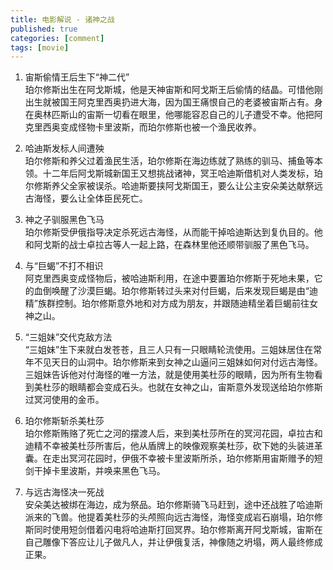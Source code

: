 ```yaml
---
title: 电影解说 - 诸神之战
published: true
categories: [comment]
tags: [movie]
---
```


1. 宙斯偷情王后生下“神二代”  
珀尔修斯出生在阿戈斯城，他是天神宙斯和阿戈斯王后偷情的结晶。可惜他刚出生就被国王阿克里西奥扔进大海，因为国王痛恨自己的老婆被宙斯占有。身在奥林匹斯山的宙斯一切看在眼里，他哪能容忍自己的儿子遭受不幸。他把阿克里西奥变成怪物卡里波斯，而珀尔修斯也被一个渔民收养。

2. 哈迪斯发标人间遭殃  
珀尔修斯和养父过着渔民生活，珀尔修斯在海边练就了熟练的驯马、捕鱼等本领。十二年后阿戈斯城新国王又想挑战诸神，冥王哈迪斯借机对人类发标，珀尔修斯养父全家被误杀。哈迪斯要挟阿戈斯国王，要么让公主安朵美达献祭远古海怪，要么让全体臣民死亡。

3. 神之子驯服黑色飞马  
珀尔修斯受伊俄指导决定杀死远古海怪，从而能干掉哈迪斯达到复仇目的。他和阿戈斯的战士卓拉古等人一起上路，在森林里他还顺带驯服了黑色飞马。

4. 与“巨蝎”不打不相识  
阿克里西奥变成怪物后，被哈迪斯利用，在途中要置珀尔修斯于死地未果，它的血倒唤醒了沙漠巨蝎。珀尔修斯转过头来对付巨蝎，后来发现巨蝎是由“迪精”族群控制。珀尔修斯意外地和对方成为朋友，并跟随迪精坐着巨蝎前往女神之山。

5. “三姐妹”交代克敌方法  
“三姐妹”生下来就白发苍苍，且三人只有一只眼睛轮流使用。三姐妹居住在常年不见天日的山洞中。珀尔修斯来到女神之山逼问三姐妹如何对付远古海怪。三姐妹告诉他对付海怪的唯一方法，就是使用美杜莎的眼睛，因为所有生物看到美杜莎的眼睛都会变成石头。也就在女神之山，宙斯意外发现送给珀尔修斯过冥河使用的金币。

6. 珀尔修斯斩杀美杜莎  
珀尔修斯贿赂了死亡之河的摆渡人后，来到美杜莎所在的冥河花园，卓拉古和迪精不幸被美杜莎所害后，他从盾牌上的映像观察美杜莎，砍下她的头装进革囊。在走出冥河花园时，伊俄不幸被卡里波斯所杀，珀尔修斯用宙斯赠予的短剑干掉卡里波斯，并唤来黑色飞马。

7. 与远古海怪决一死战  
安朵美达被绑在海边，成为祭品。珀尔修斯骑飞马赶到，途中还战胜了哈迪斯派来的飞兽。他提着美杜莎的头颅照向远古海怪，海怪变成岩石崩塌，珀尔修斯同时使用短剑借着闪电将哈迪斯打回冥界。珀尔修斯离开阿戈斯城，宙斯在自己雕像下答应让儿子做凡人，并让伊俄复活，神像随之坍塌，两人最终修成正果。